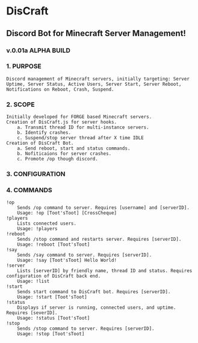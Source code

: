 # DisCraft
## Discord Bot for Minecraft Server Management!
### v.0.01a ALPHA BUILD

### 1. PURPOSE
    Discord management of Minecraft servers, initially targeting: Server Uptime, Server Status, Active Users, Server Start, Server Reboot, Notifications on Reboot, Crash, Suspend.
    
### 2. SCOPE
    Initially developed for FORGE based Minecraft servers.
    Creation of DisCraft.js for server hooks.
        a. Transmit thread ID for multi-instance servers.
        b. Identify crashes.
        c. Suspend/stop server thread after X time IDLE
    Creation of DisCraft Bot.
        a. Send reboot, start and status commands.
        b. Nofiticaions for server crashes.
        c. Promote /op though discord.
            
### 3. CONFIGURATION
    
    
### 4. COMMANDS
    !op
        Sends /op command to server. Requires [username] and [serverID].
        Usage: !op [Toot'sToot] [CrossCheque]
    !players
        Lists connected users.
        Usage: !players
    !reboot
        Sends /stop command and restarts server. Requires [serverID].
        Usage: !reboot [Toot'sToot]
    !say
        Sends /say command to server. Requires [serverID].
        Usage: !say [Toot'sToot] Hello World!
    !server
        Lists [serverID] by friendly name, thread ID and status. Requires configuration of DisCraft back end.
        Usage: !list
    !start
        Sends start command to DisCraft bot. Requires [serverID].
        Usage: !start [Toot'sToot]
    !status
        Displays if server is running, connected users, and uptime. Requires [severID].
        Usage: !status [Toot'sToot]
    !stop
        Sends /stop command to server. Requires [serverID].
        Usage: !stop [Toot'sToot]
```
